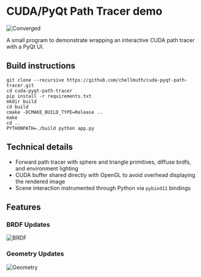 # CUDA/PyQt Path Tracer demo
![Converged](demo/converged.png)

A small program to demonstrate wrapping an interactive CUDA path tracer with a PyQt UI.

## Build instructions
```
git clone --recursive https://github.com/chellmuth/cuda-pyqt-path-tracer.git
cd cuda-pyqt-path-tracer
pip install -r requirements.txt
mkdir build
cd build
cmake -DCMAKE_BUILD_TYPE=Release ..
make
cd ..
PYTHONPATH=./build python app.py
```

## Technical details
* Forward path tracer with sphere and triangle primitives, diffuse brdfs, and environment lighting
* CUDA buffer shared directly with OpenGL to avoid overhead displaying the rendered image  
* Scene interaction instrumented through Python via `pybind11` bindings

## Features
### BRDF Updates
![BRDF](demo/brdf.gif)

### Geometry Updates
![Geometry](demo/rotate.gif)
